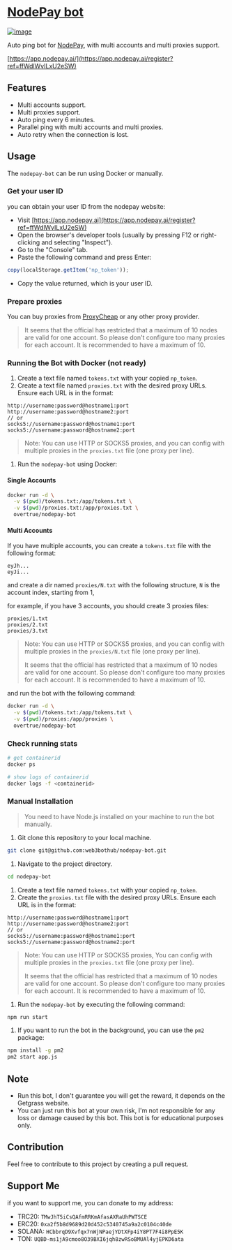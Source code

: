 # [NodePay bot](https://app.nodepay.ai/register?ref=ffWdlWvILxU2eSW)

<a href="https://app.nodepay.ai/register?ref=ffWdlWvILxU2eSW" target="_blank">
  <img alt="image" src="https://github.com/user-attachments/assets/55afee11-765c-42ff-9460-3c1cac1252d4">
</a>


Auto ping bot for [NodePay](https://app.nodepay.ai/register?ref=ffWdlWvILxU2eSW), with multi accounts and multi proxies support.

[https://app.nodepay.ai/](https://app.nodepay.ai/register?ref=ffWdlWvILxU2eSW)

## Features

- Multi accounts support.
- Multi proxies support.
- Auto ping every 6 minutes.
- Parallel ping with multi accounts and multi proxies.
- Auto retry when the connection is lost.

## Usage

The `nodepay-bot` can be run using Docker or manually.

### Get your user ID

you can obtain your user ID from the nodepay website:

- Visit [https://app.nodepay.ai](https://app.nodepay.ai/register?ref=ffWdlWvILxU2eSW)
- Open the browser's developer tools (usually by pressing F12 or right-clicking and selecting "Inspect").
- Go to the "Console" tab.
- Paste the following command and press Enter:

```javascript
copy(localStorage.getItem('np_token'));
```

- Copy the value returned, which is your user ID.

### Prepare proxies

You can buy proxies from [ProxyCheap](https://app.proxy-cheap.com/r/ksvW8Z) or any other proxy provider.

> It seems that the official has restricted that a maximum of 10 nodes are valid for one account. So please don't configure too many proxies for each account. It is recommended to have a maximum of 10.

### Running the Bot with Docker (not ready)

1. Create a text file named `tokens.txt` with your copied `np_token`.
1. Create a text file named `proxies.txt` with the desired proxy URLs. Ensure each URL is in the format:

```plaintext
http://username:password@hostname1:port
http://username:password@hostname2:port
// or
socks5://username:password@hostname1:port
socks5://username:password@hostname2:port
```

> Note: You can use HTTP or SOCKS5 proxies, and you can config with multiple proxies in the `proxies.txt` file (one proxy per line).

1. Run the `nodepay-bot` using Docker:

#### Single Accounts

```bash
docker run -d \
  -v $(pwd)/tokens.txt:/app/tokens.txt \
  -v $(pwd)/proxies.txt:/app/proxies.txt \
  overtrue/nodepay-bot
```

#### Multi Accounts

If you have multiple accounts, you can create a `tokens.txt` file with the following format:

```plaintext
eyJh...
eyJi...
```

and create a dir named `proxies/N.txt` with the following structure, `N` is the account index, starting from 1,

for example, if you have 3 accounts, you should create 3 proxies files:

```plaintext
proxies/1.txt
proxies/2.txt
proxies/3.txt
```

> Note: You can use HTTP or SOCKS5 proxies, and you can config with multiple proxies in the `proxies/N.txt` file (one proxy per line).
>
> It seems that the official has restricted that a maximum of 10 nodes are valid for one account. So please don't configure too many proxies for each account. It is recommended to have a maximum of 10.

and run the bot with the following command:

```bash
docker run -d \
  -v $(pwd)/tokens.txt:/app/tokens.txt \
  -v $(pwd)/proxies:/app/proxies \
  overtrue/nodepay-bot
```


### Check running stats

```bash
# get containerid
docker ps

# show logs of containerid
docker logs -f <containerid>
```


### Manual Installation

> You need to have Node.js installed on your machine to run the bot manually.

1. Git clone this repository to your local machine.

```bash
git clone git@github.com:web3bothub/nodepay-bot.git
```

1. Navigate to the project directory.

```bash
cd nodepay-bot
```

1. Create a text file named `tokens.txt` with your copied `np_token`.
1. Create the `proxies.txt` file with the desired proxy URLs. Ensure each URL is in the format:

```plaintext
http://username:password@hostname1:port
http://username:password@hostname2:port
// or
socks5://username:password@hostname1:port
socks5://username:password@hostname2:port
```

> Note: You can use HTTP or SOCKS5 proxies, You can config with multiple proxies in the `proxies.txt` file (one proxy per line).
>
> It seems that the official has restricted that a maximum of 10 nodes are valid for one account. So please don't configure too many proxies for each account. It is recommended to have a maximum of 10.

1. Run the `nodepay-bot` by executing the following command:

```bash
npm run start
```

1. If you want to run the bot in the background, you can use the `pm2` package:

```bash
npm install -g pm2
pm2 start app.js
```

## Note

- Run this bot, I don't guarantee you will get the reward, it depends on the Getgrass website.
- You can just run this bot at your own risk, I'm not responsible for any loss or damage caused by this bot. This bot is for educational purposes only.

## Contribution

Feel free to contribute to this project by creating a pull request.

## Support Me

if you want to support me, you can donate to my address:

- TRC20: `TMwJhT5iCsQAfmRRKmAfasAXRaUhPWTSCE`
- ERC20: `0xa2f5b8d9689d20d452c5340745a9a2c0104c40de`
- SOLANA: `HCbbrqD9Xvfqx7nWjNPaejYDtXFp4iY8PT7F4i8PpE5K`
- TON: `UQBD-ms1jA9cmoo8O39BXI6jqh8zwRSoBMUAl4yjEPKD6ata`
